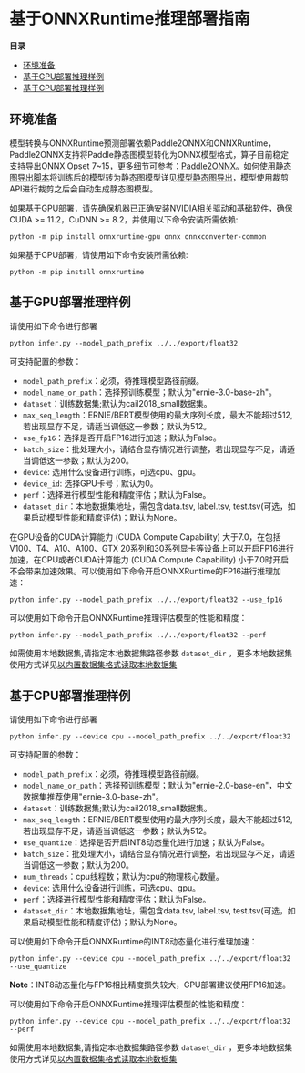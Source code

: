 # 基于ONNXRuntime推理部署指南

**目录**
   * [环境准备](#环境准备)
   * [基于GPU部署推理样例](#基于GPU部署推理样例)
   * [基于CPU部署推理样例](#基于CPU部署推理样例)

## 环境准备

模型转换与ONNXRuntime预测部署依赖Paddle2ONNX和ONNXRuntime，Paddle2ONNX支持将Paddle静态图模型转化为ONNX模型格式，算子目前稳定支持导出ONNX Opset 7~15，更多细节可参考：[Paddle2ONNX](https://github.com/PaddlePaddle/Paddle2ONNX)。如何使用[静态图导出脚本](../../export_model.py)将训练后的模型转为静态图模型详见[模型静态图导出](../../README.md)，模型使用裁剪API进行裁剪之后会自动生成静态图模型。

如果基于GPU部署，请先确保机器已正确安装NVIDIA相关驱动和基础软件，确保CUDA >= 11.2，CuDNN >= 8.2，并使用以下命令安装所需依赖:
```
python -m pip install onnxruntime-gpu onnx onnxconverter-common
```

如果基于CPU部署，请使用如下命令安装所需依赖:
```
python -m pip install onnxruntime
```


## 基于GPU部署推理样例

请使用如下命令进行部署
```
python infer.py --model_path_prefix ../../export/float32
```

可支持配置的参数：

* `model_path_prefix`：必须，待推理模型路径前缀。
* `model_name_or_path`：选择预训练模型；默认为"ernie-3.0-base-zh"。
* `dataset`：训练数据集;默认为cail2018_small数据集。
* `max_seq_length`：ERNIE/BERT模型使用的最大序列长度，最大不能超过512, 若出现显存不足，请适当调低这一参数；默认为512。
* `use_fp16`：选择是否开启FP16进行加速；默认为False。
* `batch_size`：批处理大小，请结合显存情况进行调整，若出现显存不足，请适当调低这一参数；默认为200。
* `device`: 选用什么设备进行训练，可选cpu、gpu。
* `device_id`: 选择GPU卡号；默认为0。
* `perf`：选择进行模型性能和精度评估；默认为False。
* `dataset_dir`：本地数据集地址，需包含data.tsv, label.tsv, test.tsv(可选，如果启动模型性能和精度评估)；默认为None。

在GPU设备的CUDA计算能力 (CUDA Compute Capability) 大于7.0，在包括V100、T4、A10、A100、GTX 20系列和30系列显卡等设备上可以开启FP16进行加速，在CPU或者CUDA计算能力 (CUDA Compute Capability) 小于7.0时开启不会带来加速效果。可以使用如下命令开启ONNXRuntime的FP16进行推理加速：

```
python infer.py --model_path_prefix ../../export/float32 --use_fp16
```

可以使用如下命令开启ONNXRuntime推理评估模型的性能和精度：

```
python infer.py --model_path_prefix ../../export/float32 --perf
```

如需使用本地数据集,请指定本地数据集路径参数 `dataset_dir` ，更多本地数据集使用方式详见[以内置数据集格式读取本地数据集](../../README.md)

## 基于CPU部署推理样例

请使用如下命令进行部署
```
python infer.py --device cpu --model_path_prefix ../../export/float32
```

可支持配置的参数：

* `model_path_prefix`：必须，待推理模型路径前缀。
* `model_name_or_path`：选择预训练模型；默认为"ernie-2.0-base-en"，中文数据集推荐使用"ernie-3.0-base-zh"。
* `dataset`：训练数据集;默认为cail2018_small数据集。
* `max_seq_length`：ERNIE/BERT模型使用的最大序列长度，最大不能超过512, 若出现显存不足，请适当调低这一参数；默认为512。
* `use_quantize`：选择是否开启INT8动态量化进行加速；默认为False。
* `batch_size`：批处理大小，请结合显存情况进行调整，若出现显存不足，请适当调低这一参数；默认为200。
* `num_threads`：cpu线程数；默认为cpu的物理核心数量。
* `device`: 选用什么设备进行训练，可选cpu、gpu。
* `perf`：选择进行模型性能和精度评估；默认为False。
* `dataset_dir`：本地数据集地址，需包含data.tsv, label.tsv, test.tsv(可选，如果启动模型性能和精度评估)；默认为None。

可以使用如下命令开启ONNXRuntime的INT8动态量化进行推理加速：

```
python infer.py --device cpu --model_path_prefix ../../export/float32 --use_quantize
```

**Note**：INT8动态量化与FP16相比精度损失较大，GPU部署建议使用FP16加速。

可以使用如下命令开启ONNXRuntime推理评估模型的性能和精度：

```
python infer.py --device cpu --model_path_prefix ../../export/float32 --perf
```

如需使用本地数据集,请指定本地数据集路径参数 `dataset_dir` ，更多本地数据集使用方式详见[以内置数据集格式读取本地数据集](../../README.md)
